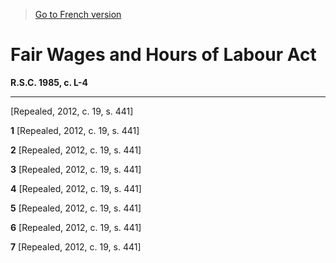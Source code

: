 > [Go to French version](/fr/Lois/Lois%20révisées%20du%20Canada/L/L-4.md)

# Fair Wages and Hours of Labour Act

**R.S.C. 1985, c. L-4**


----------


[Repealed, 2012, c. 19, s. 441]


**1** [Repealed, 2012, c. 19, s. 441]



**2** [Repealed, 2012, c. 19, s. 441]



**3** [Repealed, 2012, c. 19, s. 441]



**4** [Repealed, 2012, c. 19, s. 441]



**5** [Repealed, 2012, c. 19, s. 441]



**6** [Repealed, 2012, c. 19, s. 441]



**7** [Repealed, 2012, c. 19, s. 441]


